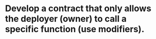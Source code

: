 # Develop a contract that only allows the deployer (owner) to call a specific function (use modifiers).


